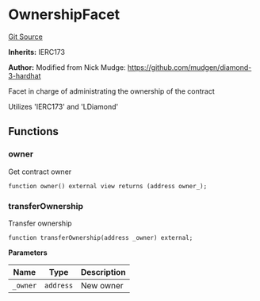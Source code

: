 # OwnershipFacet
[Git Source](https://github.com/VaporFi/liquid-staking/blob/4b4d0d561b5718174cc348f0e7fc8a94c51e2caa/src/facets/OwnershipFacet.sol)

**Inherits:**
IERC173

**Author:**
Modified from Nick Mudge: https://github.com/mudgen/diamond-3-hardhat

Facet in charge of administrating the ownership of the contract

Utilizes 'IERC173' and 'LDiamond'


## Functions
### owner

Get contract owner


```solidity
function owner() external view returns (address owner_);
```

### transferOwnership

Transfer ownership


```solidity
function transferOwnership(address _owner) external;
```
**Parameters**

|Name|Type|Description|
|----|----|-----------|
|`_owner`|`address`|New owner|


